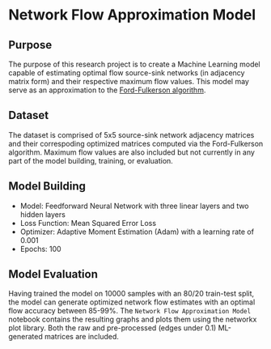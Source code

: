 # Network Flow Approximation Model

## Purpose
The purpose of this research project is to create a Machine Learning model capable of estimating optimal flow source-sink networks (in adjacency matrix form) and their respective maximum flow values. This model may serve as an approximation to the [Ford-Fulkerson algorithm](https://en.wikipedia.org/wiki/Ford%E2%80%93Fulkerson_algorithm).

## Dataset
The dataset is comprised of 5x5 source-sink network adjacency matrices and their correspoding optimized matrices computed via the Ford-Fulkerson algorithm.  Maximum flow values are also included but not currently in any part of the model building, training, or evaluation.

## Model Building
- Model: Feedforward Neural Network with three linear layers and two hidden layers
- Loss Function: Mean Squared Error Loss
- Optimizer: Adaptive Moment Estimation (Adam) with a learning rate of 0.001
- Epochs: 100

## Model Evaluation
Having trained the model on 10000 samples with an 80/20 train-test split, the model can generate optimized network flow estimates with an optimal flow accuracy between 85-99%. The `Network Flow Approximation Model` notebook contains the resulting graphs and plots them using the networkx plot library. Both the raw and pre-processed (edges under 0.1) ML-generated matrices are included.
